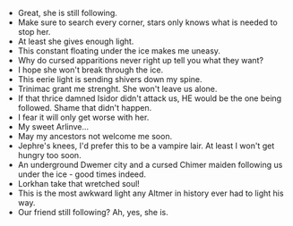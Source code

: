 - Great, she is still following.
- Make sure to search every corner, stars only knows what is needed to stop her.
- At least she gives enough light.
- This constant floating under the ice makes me uneasy.
- Why do cursed apparitions never right up tell you what they want?
- I hope she won't break through the ice.
- This eerie light is sending shivers down my spine.
- Trinimac grant me strenght. She won't leave us alone.
- If that thrice damned Isidor didn't attack us, HE would be the one being followed. Shame that didn't happen.
- I fear it will only get worse with her.
- My sweet Arlinve...
- May my ancestors not welcome me soon.
- Jephre's knees, I'd prefer this to be a vampire lair. At least I won't get hungry too soon.
- An underground Dwemer city and a cursed Chimer maiden following us under the ice - good times indeed.
- Lorkhan take that wretched soul!
- This is the most awkward light any Altmer in history ever had to light his way.
- Our friend still following? Ah, yes, she is.
